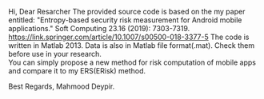 Hi,
Dear Resarcher 
The provided source code is based on the my paper entitled:
"Entropy-based security risk measurement for Android mobile applications." Soft Computing 23.16 (2019): 7303-7319. 
https://link.springer.com/article/10.1007/s00500-018-3377-5
The code is written in Matlab 2013. Data is also in Matlab file format(.mat).
Check them before use in your research.  
You can simply propose a new method for risk computation of mobile apps and compare it to my ERS(ERisk) method.

Best Regards,
Mahmood Deypir.
